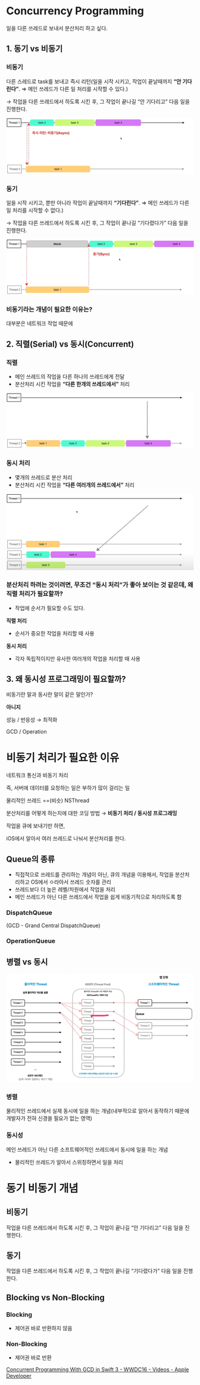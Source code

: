 # Concurrency Programming

일을 다른 쓰레드로 보내서 분산처리 하고 싶다.

## 1. 동기 vs 비동기

### 비동기

다른 스레드로 task를 보내고 즉시 리턴(일을 시작 시키고, 작업이 끝날때까지 **“안 기다린다”**. ⇒ 메인 쓰레드가 다른 일 처리를 시작할 수 있다.)

→ 작업을 다른 쓰레드에서 하도록 시킨 후, 그 작업이 끝나길 “안 기다리고” 다음 일을 진행한다.

![Untitled](https://github.com/gaeng2y/TIL/blob/main/230306/230306-1.png)

### 동기

일을 시작 시키고, 뿐만 아니라 작업이 끝날때까지 **“기다린다”**. ⇒ 메인 쓰레드가 다른 일 처리를 시작할 수 없다.)

→ 작업을 다른 쓰레드에서 하도록 시킨 후, 그 작업이 끝나길 “기다렸다가” 다음 일을 진행한다.

![Untitled](https://github.com/gaeng2y/TIL/blob/main/230306/230306-2.png)

### 비동기라는 개념이 필요한 이유는?

대부분은 네트워크 작업 때문에

## 2. 직렬(Serial) vs 동시(Concurrent)

### 직렬

- 메인 쓰레드의 작업을 다른 하나의 쓰레드에게 전달
- 분산처리 시킨 작업을 **“다른 한개의 쓰레드에서”** 처리

![Untitled](https://github.com/gaeng2y/TIL/blob/main/230306/230306-3.png)

### 동시 처리

- 몇개의 쓰레드로 분산 처리
- 분산처리 시킨 작업을 **“다른 여러개의 쓰레드에서”** 처리

![Untitled](https://github.com/gaeng2y/TIL/blob/main/230306/230306-4.png)

### 분산처리 하려는 것이려면, 무조건 “동시 처리”가 좋아 보이는 것 같은데, 왜 직렬 처리가 필요할까?

- 작업에 순서가 필요할 수도 있다.

**직렬 처리**

- 순서가 중요한 작업을 처리할 때 사용

**동시 처리**

- 각자 독립적이지만 유사한 여러개의 작업을 처리할 때 사용

## 3. 왜 동시성 프로그래밍이 필요할까?

비동기란 말과 동시란 말이 같은 말인가?

**아니지**

성능 / 반응성 → 최적화

GCD / Operation

# 비동기 처리가 필요한 이유

네트워크 통신과 비동기 처리

즉, 서버에 데이터를 요청하는 일은 부하가 많이 걸리는 일

물리적인 쓰레드  ==(비슷) NSThread

분산처리를 어떻게 하는지에 대한 코딩 방법 → **비동기 처리 / 동시성 프로그래밍**

작업을 큐에 보내기만 하면,

iOS에서 알아서 여러 쓰레드로 나눠서 분산처리를 한다.

## Queue의 종류

- 직접적으로 쓰레드를 관리하는 개념이 아닌, 큐의 개념을 이용해서, 작업을 분산처리하고 OS에서 ㅇ라아서 쓰레드 숫자를 관리
- 쓰레드보다 더 높은 레벨/차원에서 작업을 처리
- 메인 쓰레드가 아닌 다른 쓰레드에서 작업을 쉽게 비동기적으로 처리하도록 함

### DispatchQueue

(GCD - Grand Central DispatchQueue)

### OperationQueue

## 병렬 vs 동시

![Untitled](https://github.com/gaeng2y/TIL/blob/main/230306/230306-5.png)

### 병렬

물리적인 쓰레드에서 실제 동시에 일을 하는 개념(내부적으로 알아서 동작하기 때문에 개발자가 전혀 신경쓸 필요가 없는 영역)

### 동시성

메인 쓰레드가 아닌 다른 소프트웨어적인 쓰레드에서 동시에 일을 하는 개념

- 물리적인 쓰레드가 알아서 스위칭하면서 일을 처리

# 동기 비동기 개념

## 비동기

작업을 다른 쓰레드에서 하도록 시킨 후, 그 작업이 끝나길 “안 기다리고” 다음 일을 진행한다.

## 동기

작업을 다른 쓰레드에서 하도록 시킨 후, 그 작업이 끝나길 “기다렸다가” 다음 일을 진행한다.

## Blocking vs Non-Blocking

### Blocking

- 제어권 바로 반환하지 않음

### Non-Blocking

- 제어권 바로 반환

[Concurrent Programming With GCD in Swift 3 - WWDC16 - Videos - Apple Developer](https://developer.apple.com/videos/play/wwdc2016/720/)